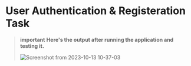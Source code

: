 # User Authentication & Registeration Task

> **important**
> **Here's the output after running the application and testing it.**
>
> ![Screenshot from 2023-10-13 10-37-03](https://github.com/Zeyad2003/Parallel-Programming/assets/87117386/df0e4734-5393-4ca8-ab79-c501569ce648)
